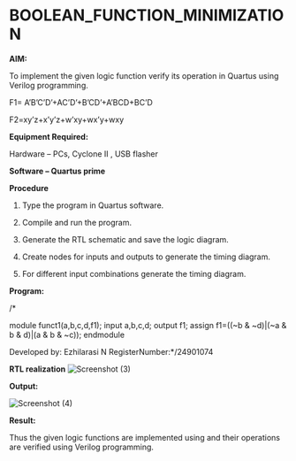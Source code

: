 # BOOLEAN_FUNCTION_MINIMIZATION

**AIM:**

To implement the given logic function verify its operation in Quartus using Verilog programming.

F1= A’B’C’D’+AC’D’+B’CD’+A’BCD+BC’D 

F2=xy’z+x’y’z+w’xy+wx’y+wxy

**Equipment Required:**

Hardware – PCs, Cyclone II , USB flasher

**Software – Quartus prime**



**Procedure**

1.	Type the program in Quartus software.

2.	Compile and run the program.

3.	Generate the RTL schematic and save the logic diagram.

4.	Create nodes for inputs and outputs to generate the timing diagram.

5.	For different input combinations generate the timing diagram.


**Program:**

/*

module funct1(a,b,c,d,f1);
input a,b,c,d;
output f1;
assign f1=((~b & ~d)|(~a & b & d)|(a & b & ~c));
endmodule


Developed by: Ezhilarasi N RegisterNumber:*/24901074 


**RTL realization**
![Screenshot (3)](https://github.com/user-attachments/assets/c564b5ad-7d18-4651-9332-4c8488ec2be5)



**Output:**

![Screenshot (4)](https://github.com/user-attachments/assets/a8a54d49-19a2-4402-b53b-3b951852e086)


**Result:**

Thus the given logic functions are implemented using and their operations are verified using Verilog programming.


